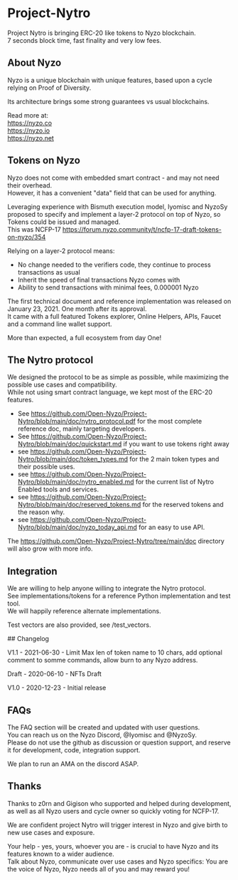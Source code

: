 # Project-Nytro
Project Nytro is bringing ERC-20 like tokens to Nyzo blockchain.  
7 seconds block time, fast finality and very low fees.

## About Nyzo

Nyzo is a unique blockchain with unique features, based upon a cycle relying on Proof of Diversity.

Its architecture brings some strong guarantees vs usual blockchains.

Read more at:  
https://nyzo.co  
https://nyzo.io  
https://nyzo.net

## Tokens on Nyzo

Nyzo does not come with embedded smart contract - and may not need their overhead.   
However, it has a convenient "data" field that can be used for anything.

Leveraging experience with Bismuth execution model, Iyomisc and NyzoSy proposed to specify and implement a layer-2 protocol on top of Nyzo, so Tokens could be issued and managed.  
This was NCFP-17 https://forum.nyzo.community/t/ncfp-17-draft-tokens-on-nyzo/354 

Relying on a layer-2 protocol means:
- No change needed to the verifiers code, they continue to process transactions as usual
- Inherit the speed of final transactions Nyzo comes with
- Ability to send transactions with minimal fees, 0.000001 Nyzo

The first technical document and reference implementation was released on January 23, 2021. One month after its approval.  
It came with a full featured Tokens explorer, Online Helpers, APIs, Faucet and a command line wallet support.  

More than expected, a full ecosystem from day One! 

## The Nytro protocol 

We designed the protocol to be as simple as possible, while maximizing the possible use cases and compatibility.  
While not using smart contract language, we kept most of the ERC-20 features.

- See https://github.com/Open-Nyzo/Project-Nytro/blob/main/doc/nytro_protocol.pdf for the most complete reference doc, mainly targeting developers.  
- See https://github.com/Open-Nyzo/Project-Nytro/blob/main/doc/quickstart.md if you want to use tokens right away  
- see https://github.com/Open-Nyzo/Project-Nytro/blob/main/doc/token_types.md for the 2 main token types and their possible uses.  
- see https://github.com/Open-Nyzo/Project-Nytro/blob/main/doc/nytro_enabled.md for the current list of Nytro Enabled tools and services.  
- see https://github.com/Open-Nyzo/Project-Nytro/blob/main/doc/reserved_tokens.md for the reserved tokens and the reason why.  
- see https://github.com/Open-Nyzo/Project-Nytro/blob/main/doc/nyzo_today_api.md for an easy to use API.  

The https://github.com/Open-Nyzo/Project-Nytro/tree/main/doc directory will also grow with more info. 

## Integration

We are willing to help anyone willing to integrate the Nytro protocol.   
See implementations/tokens for a reference Python implementation and test tool.  
We will happily reference alternate implementations.   

Test vectors are also provided, see /test_vectors.

## Changelog

V1.1 - 2021-06-30 - Limit Max len of token name to 10 chars, add optional comment to somme commands, allow burn to any Nyzo address.

Draft - 2020-06-10 - NFTs Draft
 
V1.0 - 2020-12-23 - Initial release

## FAQs

The FAQ section will be created and updated with user questions.    
You can reach us on the Nyzo Discord, @Iyomisc and @NyzoSy.  
Please do not use the github as discussion or question support, and reserve it for development, code, integration support.

We plan to run an AMA on the discord ASAP.


## Thanks

Thanks to z0rn and Gigison who supported and helped during development, as well as all Nyzo users and cycle owner so quickly voting for NCFP-17.

We are confident project Nytro will trigger interest in Nyzo and give birth to new use cases and exposure.  

Your help - yes, yours, whoever you are - is crucial to have Nyzo and its features known to a wider audience.   
Talk about Nyzo, communicate over use cases and Nyzo specifics: You are the voice of Nyzo, Nyzo needs all of you and may reward you!
